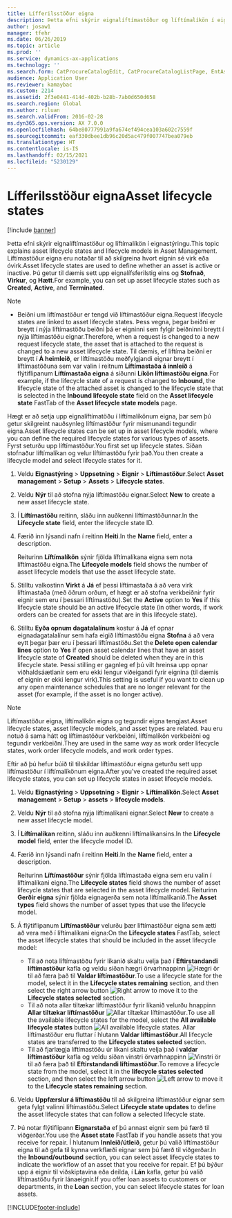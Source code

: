 ```yaml
---
title: Lífferilsstöður eigna
description: Þetta efni skýrir eignalíftímastöður og líftímalíkön í eignastýringu.
author: josaw1
manager: tfehr
ms.date: 06/26/2019
ms.topic: article
ms.prod: ''
ms.service: dynamics-ax-applications
ms.technology: ''
ms.search.form: CatProcureCatalogEdit, CatProcureCatalogListPage, EntAssetLifecycleModelStateNext, EntAssetObjectLifecycleState, EntAssetLifecycleStateUpdate, EntAssetObjectLifecycleModel
audience: Application User
ms.reviewer: kamaybac
ms.custom: 2214
ms.assetid: 2f3e0441-414d-402b-b28b-7ab0d650d658
ms.search.region: Global
ms.author: riluan
ms.search.validFrom: 2016-02-28
ms.dyn365.ops.version: AX 7.0.0
ms.openlocfilehash: 64be80777991a9fa674ef494cea103a602c7559f
ms.sourcegitcommit: eaf330dbee1db96c20d5ac479f007747bea079eb
ms.translationtype: HT
ms.contentlocale: is-IS
ms.lasthandoff: 02/15/2021
ms.locfileid: "5230129"
---
```

# <a name="asset-lifecycle-states"></a><span data-ttu-id="4e5eb-103">Lífferilsstöður eigna</span><span class="sxs-lookup"><span data-stu-id="4e5eb-103">Asset lifecycle states</span></span>

[!include [banner](../../includes/banner.md)]

 

<span data-ttu-id="4e5eb-104">Þetta efni skýrir eignalíftímastöður og líftímalíkön í eignastýringu.</span><span class="sxs-lookup"><span data-stu-id="4e5eb-104">This topic explains asset lifecycle states and lifecycle models in Asset Management.</span></span> <span data-ttu-id="4e5eb-105">Líftímastöður eigna eru notaðar til að skilgreina hvort eignin sé virk eða óvirk.</span><span class="sxs-lookup"><span data-stu-id="4e5eb-105">Asset lifecycle states are used to define whether an asset is active or inactive.</span></span> <span data-ttu-id="4e5eb-106">Þú getur til dæmis sett upp eignalífsferilstig eins og **Stofnað**, **Virkur**, og **Hætt**.</span><span class="sxs-lookup"><span data-stu-id="4e5eb-106">For example, you can set up asset lifecycle states such as **Created**, **Active**, and **Terminated**.</span></span>

> [!NOTE]
> - <span data-ttu-id="4e5eb-107">Beiðni um líftímastöður er tengd við líftímastöður eigna.</span><span class="sxs-lookup"><span data-stu-id="4e5eb-107">Request lifecycle states are linked to asset lifecycle states.</span></span> <span data-ttu-id="4e5eb-108">Þess vegna, þegar beiðni er breytt í nýja líftímastöðu beiðni þá er eigninni sem fylgir beiðninni breytt í nýja líftímastöðu eignar.</span><span class="sxs-lookup"><span data-stu-id="4e5eb-108">Therefore, when a request is changed to a new request lifecycle state, the asset that is attached to the request is changed to a new asset lifecycle state.</span></span> <span data-ttu-id="4e5eb-109">Til dæmis, ef líftíma beiðni er breytt í **Á heimleið**, er líftímastöðu meðfylgjandi eignar breytt í líftímastöðuna sem var valin í reitnum **Líftímastaða á innleið** á flýtiflipanum **Líftímastaða eigna** á síðunni **Líkön líftímastöðu eigna**.</span><span class="sxs-lookup"><span data-stu-id="4e5eb-109">For example, if the lifecycle state of a request is changed to **Inbound**, the lifecycle state of the attached asset is changed to the lifecycle state that is selected in the **Inbound lifecycle state** field on the **Asset lifecycle state** FastTab of the **Asset lifecycle state models** page.</span></span> 


<span data-ttu-id="4e5eb-110">Hægt er að setja upp eignalíftímatöðu í líftímalíkönum eigna, þar sem þú getur skilgreint nauðsynleg líftímastöður fyrir mismunandi tegundir eigna.</span><span class="sxs-lookup"><span data-stu-id="4e5eb-110">Asset lifecycle states can be set up in asset lifecycle models, where you can define the required lifecycle states for various types of assets.</span></span> <span data-ttu-id="4e5eb-111">Fyrst seturðu upp líftímastöður.</span><span class="sxs-lookup"><span data-stu-id="4e5eb-111">You first set up lifecycle states.</span></span> <span data-ttu-id="4e5eb-112">Síðan stofnaður líftímalíkan og velur líftímastöðu fyrir það.</span><span class="sxs-lookup"><span data-stu-id="4e5eb-112">You then create a lifecycle model and select lifecycle states for it.</span></span>

1. <span data-ttu-id="4e5eb-113">Veldu **Eignastýring** \> **Uppsetning** \> **Eignir** \> **Líftímastöður**.</span><span class="sxs-lookup"><span data-stu-id="4e5eb-113">Select **Asset management** \> **Setup** \> **Assets** \> **Lifecycle states**.</span></span>
2. <span data-ttu-id="4e5eb-114">Veldu **Nýr** til að stofna nýja líftímastöðu eignar.</span><span class="sxs-lookup"><span data-stu-id="4e5eb-114">Select **New** to create a new asset lifecycle state.</span></span>
3. <span data-ttu-id="4e5eb-115">Í **Líftímastöðu** reitinn, sláðu inn auðkenni líftímastöðunnar.</span><span class="sxs-lookup"><span data-stu-id="4e5eb-115">In the **Lifecycle state** field, enter the lifecycle state ID.</span></span>
4. <span data-ttu-id="4e5eb-116">Færið inn lýsandi nafn í reitinn **Heiti**.</span><span class="sxs-lookup"><span data-stu-id="4e5eb-116">In the **Name** field, enter a description.</span></span>

    <span data-ttu-id="4e5eb-117">Reiturinn **Líftímalíkön** sýnir fjölda líftímalíkana eigna sem nota líftímastöðu eigna.</span><span class="sxs-lookup"><span data-stu-id="4e5eb-117">The **Lifecycle models** field shows the number of asset lifecycle models that use the asset lifecycle state.</span></span>

5. <span data-ttu-id="4e5eb-118">Stilltu valkostinn **Virkt** á **Já** ef þessi líftímastaða á að vera virk líftímastaða (með öðrum orðum, ef hægt er að stofna verkbeiðnir fyrir eignir sem eru í þessari líftímastöðu).</span><span class="sxs-lookup"><span data-stu-id="4e5eb-118">Set the **Active** option to **Yes** if this lifecycle state should be an active lifecycle state (in other words, if work orders can be created for assets that are in this lifecycle state).</span></span>
6. <span data-ttu-id="4e5eb-119">Stilltu **Eyða opnum dagatalalínum** kostur á **Já** ef opnar eignadagatalalínur sem hafa eigið líftímastöðu eigna **Stofna** á að vera eytt þegar þær eru í þessari líftímastöðu.</span><span class="sxs-lookup"><span data-stu-id="4e5eb-119">Set the **Delete open calendar lines** option to **Yes** if open asset calendar lines that have an asset lifecycle state of **Created** should be deleted when they are in this lifecycle state.</span></span> <span data-ttu-id="4e5eb-120">Þessi stilling er gagnleg ef þú vilt hreinsa upp opnar viðhaldsáætlanir sem eru ekki lengur viðeigandi fyrir eignina (til dæmis ef eignin er ekki lengur virk).</span><span class="sxs-lookup"><span data-stu-id="4e5eb-120">This setting is useful if you want to clean up any open maintenance schedules that are no longer relevant for the asset (for example, if the asset is no longer active).</span></span>

> [!NOTE]
> <span data-ttu-id="4e5eb-121">Líftímastöður eigna, líftímalíkön eigna og tegundir eigna tengjast.</span><span class="sxs-lookup"><span data-stu-id="4e5eb-121">Asset lifecycle states, asset lifecycle models, and asset types are related.</span></span> <span data-ttu-id="4e5eb-122">Þau eru notuð á sama hátt og líftímastöður verkbeiðni, líftímalíkön verkbeiðni og tegundir verkbeiðni.</span><span class="sxs-lookup"><span data-stu-id="4e5eb-122">They are used in the same way as work order lifecycle states, work order lifecycle models, and work order types.</span></span> 


<span data-ttu-id="4e5eb-123">Eftir að þú hefur búið til tilskildar líftímastöður eigna geturðu sett upp líftímastöður í líftímalíkönum eigna.</span><span class="sxs-lookup"><span data-stu-id="4e5eb-123">After you've created the required asset lifecycle states, you can set up lifecycle states in asset lifecycle models.</span></span>

1. <span data-ttu-id="4e5eb-124">Veldu **Eignastýring** \> **Uppsetning** \> **Eignir** \> **Líftímalíkön**.</span><span class="sxs-lookup"><span data-stu-id="4e5eb-124">Select **Asset management** \> **Setup** \> **assets** \> **lifecycle models**.</span></span>
2. <span data-ttu-id="4e5eb-125">Veldu **Nýr** til að stofna nýja líftímalíkani eignar.</span><span class="sxs-lookup"><span data-stu-id="4e5eb-125">Select **New** to create a new asset lifecycle model.</span></span>
3. <span data-ttu-id="4e5eb-126">Í **Líftímalíkan** reitinn, sláðu inn auðkenni líftímalíkansins.</span><span class="sxs-lookup"><span data-stu-id="4e5eb-126">In the **Lifecycle model** field, enter the lifecycle model ID.</span></span>
4. <span data-ttu-id="4e5eb-127">Færið inn lýsandi nafn í reitinn **Heiti**.</span><span class="sxs-lookup"><span data-stu-id="4e5eb-127">In the **Name** field, enter a description.</span></span>

    <span data-ttu-id="4e5eb-128">Reiturinn **Líftímastöður** sýnir fjölda líftímastaða eigna sem eru valin í líftímalíkani eigna.</span><span class="sxs-lookup"><span data-stu-id="4e5eb-128">The **Lifecycle states** field shows the number of asset lifecycle states that are selected in the asset lifecycle model.</span></span> <span data-ttu-id="4e5eb-129">Reiturinn **Gerðir eigna** sýnir fjölda eignagerða sem nota líftímalíkanið.</span><span class="sxs-lookup"><span data-stu-id="4e5eb-129">The **Asset types** field shows the number of asset types that use the lifecycle model.</span></span>

5. <span data-ttu-id="4e5eb-130">Á flýtiflipanum **Líftímastöður** velurðu þær líftímastöður eigna sem ætti að vera með í líftímalíkani eigna:</span><span class="sxs-lookup"><span data-stu-id="4e5eb-130">On the **Lifecycle states** FastTab, select the asset lifecycle states that should be included in the asset lifecycle model:</span></span>

    - <span data-ttu-id="4e5eb-131">Til að nota líftímastöðu fyrir líkanið skaltu velja það í **Eftirstandandi líftímastöður** kafla og veldu síðan hægri örvarhnappinn ![Hægri ör](media/15-setup-for-objects.png) til að færa það til **Valdar líftímastöður**.</span><span class="sxs-lookup"><span data-stu-id="4e5eb-131">To use a lifecycle state for the model, select it in the **Lifecycle states remaining** section, and then select the right arrow button ![Right arrow](media/15-setup-for-objects.png) to move it to the **Lifecycle states selected** section.</span></span>
    - <span data-ttu-id="4e5eb-132">Til að nota allar tiltækar líftímastöður fyrir líkanið velurðu hnappinn **Allar tiltækar líftímastöður** ![Allar tiltækar líftímastöður](media/20-setup-for-objects.png).</span><span class="sxs-lookup"><span data-stu-id="4e5eb-132">To use all the available lifecycle states for the model, select the **All available lifecycle states** button ![All available lifecycle states](media/20-setup-for-objects.png).</span></span> <span data-ttu-id="4e5eb-133">Allar líftímastöður eru fluttar í hlutann **Valdar líftímastöður**.</span><span class="sxs-lookup"><span data-stu-id="4e5eb-133">All lifecycle states are transferred to the **Lifecycle states selected** section.</span></span>
    - <span data-ttu-id="4e5eb-134">Til að fjarlægja líftímastöðu úr líkani skaltu velja það í **valdar líftímastöður** kafla og veldu síðan vinstri örvarhnappinn ![Vinstri ör](media/16-setup-for-objects.png) til að færa það til **Eftirstandandi líftímastöður**.</span><span class="sxs-lookup"><span data-stu-id="4e5eb-134">To remove a lifecycle state from the model, select it in the **lifecycle states selected** section, and then select the left arrow button ![Left arrow](media/16-setup-for-objects.png) to move it to the **Lifecycle states remaining** section.</span></span>

6. <span data-ttu-id="4e5eb-135">Veldu **Uppfærslur á líftímastöðu** til að skilgreina líftímastöður eignar sem geta fylgt valinni líftímastöðu.</span><span class="sxs-lookup"><span data-stu-id="4e5eb-135">Select **Lifecycle state updates** to define the asset lifecycle states that can follow a selected lifecycle state.</span></span>
7. <span data-ttu-id="4e5eb-136">Þú notar flýtiflipann **Eignarstaða** ef þú annast eignir sem þú færð til viðgerðar.</span><span class="sxs-lookup"><span data-stu-id="4e5eb-136">You use the **Asset state** FastTab if you handle assets that you receive for repair.</span></span> <span data-ttu-id="4e5eb-137">Í hlutanum **Innleið/útleið**, getur þú valið líftímastöður eigna til að gefa til kynna verkflæði eignar sem þú færð til viðgerðar.</span><span class="sxs-lookup"><span data-stu-id="4e5eb-137">In the **Inbound/outbound** section, you can select asset lifecycle states to indicate the workflow of an asset that you receive for repair.</span></span> <span data-ttu-id="4e5eb-138">Ef þú býður upp á eignir til viðskiptavina eða deilda, í **Lán** kafla, getur þú valið líftímastöðu fyrir lánaeignir.</span><span class="sxs-lookup"><span data-stu-id="4e5eb-138">If you offer loan assets to customers or departments, in the **Loan** section, you can select lifecycle states for loan assets.</span></span>


[!INCLUDE[footer-include](../../../includes/footer-banner.md)]